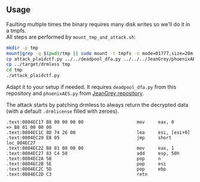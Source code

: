Usage
-----

Faulting multiple times the binary requires many disk writes so we'll do it in a tmpfs.  
All steps are performed by ```mount_tmp_and_attack.sh```:

```bash
mkdir -p tmp
mount|grep -q $(pwd)/tmp || sudo mount -t tmpfs -o mode=01777,size=20m tmpfs tmp
cp attack_plaidctf.py ../../deadpool_dfa.py ../../../JeanGrey/phoenixAES.py tmp
cp ../target/drmless tmp
cd tmp
./attack_plaidctf.py
```

Adapt it to your setup if needed. It requires ```deadpool_dfa.py``` from this repository and ```phoenixAES.py``` from [JeanGrey repository](https://github.com/SideChannelMarvels/JeanGrey).

The attack starts by patching drmless to always return the decrypted data (with a default ```.drmlicense``` filled with zeroes).

```
.text:0804EC17 B8 00 00 00 00                    mov     eax, 0               => B8 01 00 00 00
.text:0804EC1C 8D 74 26 00                       lea     esi, [esi+0]
.text:0804EC20 EB 05                             jmp     short loc_804EC27
.text:0804EC22 B8 01 00 00 00                    mov     eax, 1
.text:0804EC27 83 C4 50                          add     esp, 50h
.text:0804EC2A 5B                                pop     n
.text:0804EC2B 5E                                pop     esi
.text:0804EC2C 5D                                pop     ebp
.text:0804EC2D C3                                retn
```
